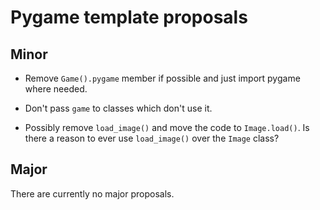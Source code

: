 # Pygame template proposals

## Minor

* Remove `Game().pygame` member if possible and just import pygame where needed.

* Don't pass `game` to classes which don't use it.

* Possibly remove `load_image()` and move the code to `Image.load()`.
Is there a reason to ever use `load_image()` over the `Image` class?

## Major

There are currently no major proposals.
